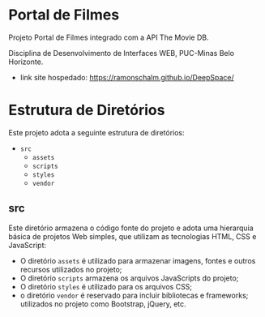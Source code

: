 # Portal de Filmes

Projeto Portal de Filmes integrado com a API The Movie DB.

Disciplina de Desenvolvimento de Interfaces WEB, PUC-Minas Belo Horizonte.

  - link site hospedado: https://ramonschalm.github.io/DeepSpace/


# Estrutura de Diretórios

Este projeto adota a seguinte estrutura de diretórios:

- `src`
  - `assets`
  - `scripts`
  - `styles`
  - `vendor`


## src

Este diretório armazena o código fonte do projeto e adota uma hierarquia
básica de projetos Web simples, que utilizam as tecnologias HTML, CSS e
JavaScript:

- O diretório `assets` é utilizado para armazenar imagens, fontes e
  outros recursos utilizados no projeto; 
- O diretório `scripts` armazena os arquivos JavaScripts do projeto;
- O diretório `styles` é utilizado para os arquivos CSS;
- o diretório `vendor` é reservado para incluir bibliotecas e frameworks;
  utilizados no projeto como Bootstrap, jQuery, etc.
